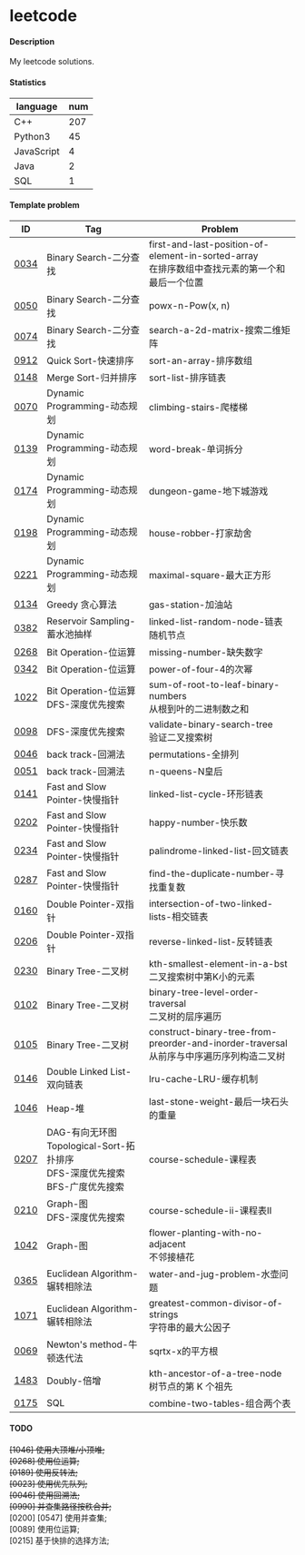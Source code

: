 # leetcode

#### Description
My leetcode solutions.  

#### Statistics  
|language   |num|  
|-----------|---|
|C++        |207|  
|Python3    |45 |  
|JavaScript |4  |  
|Java       |2  |  
|SQL        |1  |  

#### Template problem 
|ID     |Tag    |Problem    |
|-      |-      |-          |
|[0034](./0034-find-first-and-last-position-of-element-in-sorted-array-在排序数组中查找元素的第一个和最后一个位置/)|Binary Search-二分查找|first-and-last-position-of-element-in-sorted-array<br/>在排序数组中查找元素的第一个和最后一个位置|  
|[0050](./0050-powx-n-Pow(x,n)/)               |Binary Search-二分查找        |powx-n-Pow(x, n)                   |  
|[0074](./0074-search-a-2d-matrix-搜索二维矩阵/)|Binary Search-二分查找         |search-a-2d-matrix-搜索二维矩阵    |  
|[0912](./0912-sort-an-array-排序数组/)         |Quick Sort-快速排序            |sort-an-array-排序数组             |  
|[0148](./0148-sort-list-排序链表/)             |Merge Sort-归并排序            |sort-list-排序链表                 |  
|[0070](./0070-climbing-stairs-爬楼梯/)         |Dynamic Programming-动态规划   |climbing-stairs-爬楼梯             | 
|[0139](./0139-word-break-单词拆分/)            |Dynamic Programming-动态规划   |word-break-单词拆分                | 
|[0174](./0174-dungeon-game-地下城游戏/)        |Dynamic Programming-动态规划   |dungeon-game-地下城游戏            |  
|[0198](./0198-house-robber-打家劫舍/)          |Dynamic Programming-动态规划   |house-robber-打家劫舍              |  
|[0221](./0221-maximal-square-最大正方形/)      |Dynamic Programming-动态规划   |maximal-square-最大正方形          |  
|[0134](./0134-gas-station-加油站/)             |Greedy 贪心算法                |gas-station-加油站                 |  
|[0382](./0382-linked-list-random-node-链表随机节点/)   |Reservoir Sampling-蓄水池抽样      |linked-list-random-node-链表随机节点|
|[0268](./0268-missing-number-缺失数字/)                |Bit Operation-位运算              |missing-number-缺失数字             |
|[0342](./0342-power-of-four-4的次幂/)                  |Bit Operation-位运算              |power-of-four-4的次幂               |
|[1022](./1022-sum-of-root-to-leaf-binary-numbers-从根到叶的二进制数之和/)  |Bit Operation-位运算<br/>DFS-深度优先搜索 |sum-of-root-to-leaf-binary-numbers<br/>从根到叶的二进制数之和 |  
|[0098](./0098-validate-binary-search-tree-验证二叉搜索树/)  |DFS-深度优先搜索  |validate-binary-search-tree<br/>验证二叉搜索树   |  
|[0046](./0046-permutations-全排列/)                        |back track-回溯法 |permutations-全排列                             |  
|[0051](./0051-n-queens-N皇后/)                             |back track-回溯法 |n-queens-N皇后                                  |  
|[0141](./0141-linked-list-cycle-环形链表/)                 |Fast and Slow Pointer-快慢指针 |linked-list-cycle-环形链表             |  
|[0202](./0202-happy-number-快乐数/)                        |Fast and Slow Pointer-快慢指针 |happy-number-快乐数                    |  
|[0234](./0234-palindrome-linked-list-回文链表/)            |Fast and Slow Pointer-快慢指针 |palindrome-linked-list-回文链表        |  
|[0287](./0287-find-the-duplicate-number-寻找重复数/)        |Fast and Slow Pointer-快慢指针|find-the-duplicate-number-寻找重复数    |  
|[0160](./0160-intersection-of-two-linked-lists-相交链表/)  |Double Pointer-双指针 |intersection-of-two-linked-lists-相交链表       |  
|[0206](./0206-reverse-linked-list-反转链表/)               |Double Pointer-双指针 |reverse-linked-list-反转链表                    |  
|[0230](./0230-kth-smallest-element-in-a-bst-二叉搜索树中第K小的元素/)  |Binary Tree-二叉树          |kth-smallest-element-in-a-bst<br/>二叉搜索树中第K小的元素    |
|[0102](./0102-binary-tree-level-order-traversal-二叉树的层序遍历/)    |Binary Tree-二叉树          |binary-tree-level-order-traversal<br/>二叉树的层序遍历 |  
|[0105](./0105-construct-binary-tree-from-preorder-and-inorder-traversal-从前序与中序遍历序列构造二叉树/)    |Binary Tree-二叉树          |construct-binary-tree-from-preorder-and-inorder-traversal<br/>从前序与中序遍历序列构造二叉树 |  
|[0146](./0146-lru-cache-LRU-缓存机制/)                               |Double Linked List-双向链表 |lru-cache-LRU-缓存机制                              |
|[1046](./1046-last-stone-weight-最后一块石头的重量/)                  |Heap-堆                     |last-stone-weight-最后一块石头的重量               |  
|[0207](./0207-course-schedule-课程表/)|DAG-有向无环图<br/>Topological-Sort-拓扑排序<br/>DFS-深度优先搜索<br/>BFS-广度优先搜索|course-schedule-课程表       |  
|[0210](./0210-course-schedule-ii-课程表II/)                          |Graph-图<br/>DFS-深度优先搜索|course-schedule-ii-课程表II                        |  
|[1042](./1042-flower-planting-with-no-adjacent-不邻接植花/)           |Graph-图                   |flower-planting-with-no-adjacent<br/>不邻接植花     |  
|[0365](./0365-water-and-jug-problem-水壶问题/)                        |Euclidean Algorithm-辗转相除法 |water-and-jug-problem-水壶问题                              |  
|[1071](./1071-greatest-common-divisor-of-strings-字符串的最大公因子/)  |Euclidean Algorithm-辗转相除法 |greatest-common-divisor-of-strings<br/>字符串的最大公因子     |  
|[0069](./0069-sqrtx-x的平方根/)                                       |Newton's method-牛顿迭代法     |sqrtx-x的平方根              |
|[1483](./1483-kth-ancestor-of-a-tree-node-树节点的第K个祖先/)         |Doubly-倍增                   |kth-ancestor-of-a-tree-node<br/>树节点的第 K 个祖先 |  
|[0175](./0175-combine-two-tables-组合两个表/)                         |SQL                           |combine-two-tables-组合两个表 |  

#### TODO  
~~[1046] 使用大顶堆/小顶堆;~~  
~~[0268] 使用位运算;~~  
~~[0189] 使用反转法;~~  
~~[0023] 使用优先队列;~~  
~~[0046] 使用回溯法;~~  
~~[0990] 并查集路径按秩合并;~~  
[0200] [0547] 使用并查集;   
[0089] 使用位运算;  
[0215] 基于快排的选择方法; 